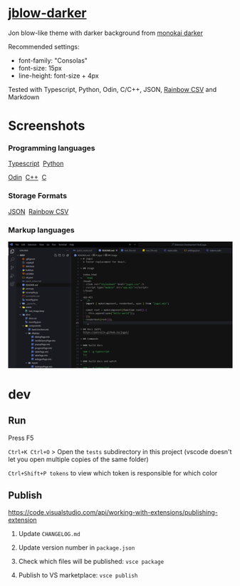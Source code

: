 # [jblow-darker](https://github.com/Patrolin/jblow-darker)
Jon blow-like theme with darker background from [monokai darker](https://github.com/eser/vscode-one-dark-pro-monokai-darker)

Recommended settings:
- font-family: "Consolas"
- font-size: 15px
- line-height: font-size + 4px

Tested with Typescript, Python, Odin, C/C++, JSON, [Rainbow CSV](https://marketplace.visualstudio.com/items?itemName=mechatroner.rainbow-csv) and Markdown

# Screenshots

### Programming languages
<p>
  <a href="https://github.com/Patrolin/jblow-darker/blob/master/assets/screenshots/programming/typescript_cropped.png?raw=true">Typescript</a>&nbsp;
  <a href="https://github.com/Patrolin/jblow-darker/blob/master/assets/screenshots/programming/python_cropped.png?raw=true">Python</a>
</p>
<p>
  <a href="https://github.com/Patrolin/jblow-darker/blob/master/assets/screenshots/programming/odin_cropped.png?raw=true">Odin</a>&nbsp;
  <a href="https://github.com/Patrolin/jblow-darker/blob/master/assets/screenshots/programming/cpp_cropped.png?raw=true">C++</a>&nbsp;
  <a href="https://github.com/Patrolin/jblow-darker/blob/master/assets/screenshots/programming/c_cropped.png?raw=true">C</a>
</p>

### Storage Formats
<p>
  <a href="https://github.com/Patrolin/jblow-darker/blob/master/assets/screenshots/storage/json_cropped.png?raw=true">JSON</a>&nbsp;
  <a href="https://github.com/Patrolin/jblow-darker/blob/master/assets/screenshots/storage/csv_cropped.png?raw=true">Rainbow CSV</a>
</p>

### Markup languages
[
  ![Markdown](https://github.com/Patrolin/jblow-darker/blob/master/assets/screenshots/markup/markdown_cropped.png?raw=true "Markdown")
](https://github.com/Patrolin/jblow-darker/blob/master/assets/screenshots/markup/markdown_cropped.png?raw=true)


# dev

## Run
Press F5

`Ctrl+K Ctrl+O` > Open the `tests` subdirectory in this project (vscode doesn't let you open multiple copies of the same folder)

`Ctrl+Shift+P tokens` to view which token is responsible for which color


## Publish
https://code.visualstudio.com/api/working-with-extensions/publishing-extension

1) Update `CHANGELOG.md`

2) Update version number in `package.json`

2) Check which files will be published: `vsce package`

3) Publish to VS marketplace: `vsce publish`
